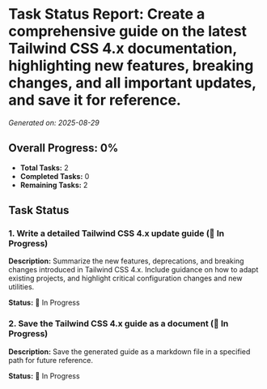# Task Status Report: Create a comprehensive guide on the latest Tailwind CSS 4.x documentation, highlighting new features, breaking changes, and all important updates, and save it for reference.

*Generated on: 2025-08-29*

## Overall Progress: 0%

- **Total Tasks:** 2
- **Completed Tasks:** 0
- **Remaining Tasks:** 2

## Task Status

### 1. Write a detailed Tailwind CSS 4.x update guide (🔄 In Progress)
**Description:** Summarize the new features, deprecations, and breaking changes introduced in Tailwind CSS 4.x. Include guidance on how to adapt existing projects, and highlight critical configuration changes and new utilities.

**Status:** 🔄 In Progress
### 2. Save the Tailwind CSS 4.x guide as a document (🔄 In Progress)
**Description:** Save the generated guide as a markdown file in a specified path for future reference.

**Status:** 🔄 In Progress
